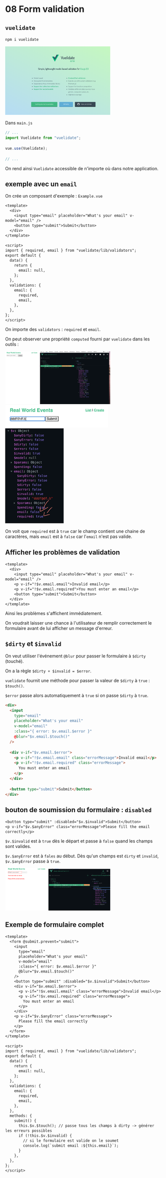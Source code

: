 # 08 Form validation

## `vuelidate`

```bash
npm i vuelidate
```

<img src="assets/Screenshot2020-11-19at16.44.47.png" alt="Screenshot 2020-11-19 at 16.44.47" style="zoom:33%;" />

Dans `main.js`

```js
// ...
import Vuelidate from "vuelidate";

vue.use(Vuelidate);

// ...
```

On rend ainsi `Vuelidate` accessible de n'importe où dans notre application.

## exemple avec un `email`

On crée un composant d'exemple : `Example.vue`

```vue
<template>
  <div>
    <input type="email" placeholder="What's your email" v-model="email" />
    <button type="submit">Submit</button>
  </div>
</template>

<script>
import { required, email } from "vuelidate/lib/validators";
export default {
  data() {
    return {
      email: null,
    };
  },
  validations: {
    email: {
      required,
      email,
    },
  },
};
</script>
```

On importe des `validators` : `required` et `email`.

On peut observer une propriété `computed` fourni par `vuelidate` dans les outils :

<img src="assets/Screenshot2020-11-19at17.01.21.png" alt="Screenshot 2020-11-19 at 17.01.21" style="zoom:33%;" />

<img src="assets/Screenshot2020-11-19at17.04.48.png" alt="Screenshot 2020-11-19 at 17.04.48" style="zoom:33%;" />

<img src="assets/Screenshot2020-11-19at17.05.08.png" alt="Screenshot 2020-11-19 at 17.05.08" style="zoom:33%;" />

On voit que `required` est à `true` car le champ contient une chaine de caractères, mais `email` est à `false` car l'`email` n'est pas valide.

## Afficher les problèmes de validation

```vue
<template>
  <div>
    <input type="email" placeholder="What's your email" v-model="email" />
    <p v-if="!$v.email.email">Invalid email</p>
    <p v-if="!$v.email.required">You must enter an email</p>
    <button type="submit">Submit</button>
  </div>
</template>
```

Ainsi les problèmes s'affichent immédiatement.

On voudrait laisser une chance à l'utilisateur de remplir correctement le formulaire avant de lui afficher un message d'erreur.

## `$dirty` et `$invalid`

On veut utiliser l'événement `@blur` pour passer le formulaire à `$dirty` (touché).

On a la règle `$dirty + $invalid = $error`.

`vuelidate` fournit une méthode pour passer la valeur de `$dirty` à `true` : `$touch()`.

`$error` passe alors automatiquement à `true` si on passe `$dirty` à `true`.

```html
<div>
  <input
    type="email"
    placeholder="What's your email"
    v-model="email"
    :class="{ error: $v.email.$error }"
    @blur="$v.email.$touch()"
  />

  <div v-if="$v.email.$error">
    <p v-if="!$v.email.email" class="errorMessage">Invalid email</p>
    <p v-if="!$v.email.required" class="errorMessage">
      You must enter an email
    </p>
  </div>

  <button type="submit">Submit</button>
</div>
```

## bouton de soumission du formulaire : `disabled`

```vue
<button type="submit" :disabled="$v.$invalid">Submit</button>
<p v-if="$v.$anyError" class="errorMessage">Please fill the email correctly</p>
```

`$v.$invalid` est à `true` dès le départ et passe à `false` quand les champs sont valides.

`$v.$anyError` est à `fales` au début. Dès qu'un champs est `dirty` et `invalid`, `$v.$anyError` passe à `true`.

<img src="assets/Screenshot2020-11-20at09.55.11.png" alt="Screenshot 2020-11-20 at 09.55.11" style="zoom:33%;" />

## Exemple de formulaire complet

```vue
<template>
  <form @submit.prevent="submit">
    <input
      type="email"
      placeholder="What's your email"
      v-model="email"
      :class="{ error: $v.email.$error }"
      @blur="$v.email.$touch()"
    />
    <button type="submit" :disabled="$v.$invalid">Submit</button>
    <div v-if="$v.email.$error">
      <p v-if="!$v.email.email" class="errorMessage">Invalid email</p>
      <p v-if="!$v.email.required" class="errorMessage">
        You must enter an email
      </p>
    </div>
    <p v-if="$v.$anyError" class="errorMessage">
      Please fill the email correctly
    </p>
  </form>
</template>

<script>
import { required, email } from "vuelidate/lib/validators";
export default {
  data() {
    return {
      email: null,
    };
  },
  validations: {
    email: {
      required,
      email,
    },
  },
  methods: {
    submit() {
      this.$v.$touch(); // passe tous les champs à dirty -> générer les erreurs possibles
      if (!this.$v.$invalid) {
        // si le formulaire est valide on le soumet
        console.log(`submit email :${this.email}`);
      }
    },
  },
};
</script>
```
